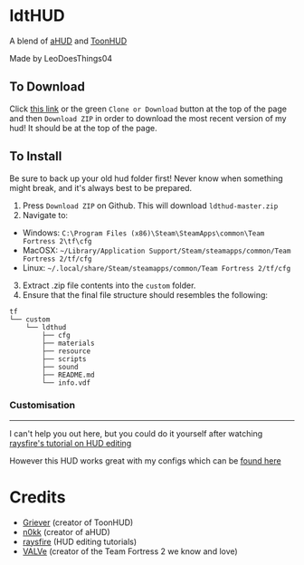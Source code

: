 # ldtHUD
A blend of [aHUD](https://github.com/n0kk/ahud) and [ToonHUD](https://toonhud.com/)

Made by LeoDoesThings04


## To Download

Click [this link](https://github.com/LeoDoesThings/ldthud/archive/master.zip) or the green `Clone or Download` button at the top of the page and then `Download ZIP` in order to download the most recent version of my hud! It should be at the top of the page. 

## To Install

Be sure to back up your old hud folder first! Never know when something might break, and it's always best to be prepared.

1. Press `Download ZIP` on Github. This will download `ldthud-master.zip`
2. Navigate to:
* Windows: `C:\Program Files (x86)\Steam\SteamApps\common\Team Fortress 2\tf\cfg`
* MacOSX:  `~/Library/Application Support/Steam/steamapps/common/Team Fortress 2/tf/cfg`
* Linux:   `~/.local/share/Steam/steamapps/common/Team Fortress 2/tf/cfg`
3. Extract .zip file contents into the `custom` folder.
4. Ensure that the final file structure should resembles the following:
```
tf
└── custom
    └── ldthud
        ├── cfg
        ├── materials
        ├── resource
        ├── scripts
        ├── sound
        ├── README.md
        └── info.vdf
```

### Customisation
--------

I can't help you out here, but you could do it yourself after watching [raysfire's tutorial on HUD editing](https://www.youtube.com/watch?v=-JkF5lPvXk0&list=PL5eNrB8RrXXuV3P1nv6NnwF-tCL_KnJIs)

However this HUD works great with my configs which can be <a href="https://github.com/LeoDoesThings/cfg">found here</a>

# Credits

* [Griever](https://steamcommunity.com/id/griiver/) (creator of ToonHUD)
* [n0kk](https://github.com/n0kk) (creator of aHUD)
* [raysfire](https://www.youtube.com/channel/UCG6wSbGRHOzK6RevHMy0-4g) (HUD editing tutorials)
* [VALVe](https://www.valvesoftware.com/en/) (creator of the Team Fortress 2 we know and love)
